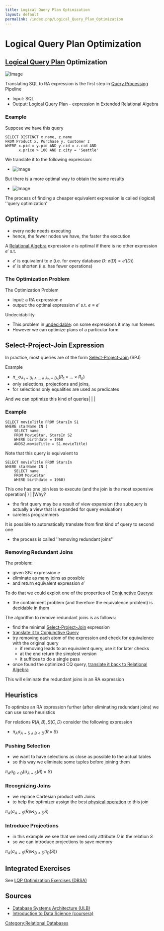 ```yaml
---
title: Logical Query Plan Optimization
layout: default
permalink: /index.php/Logical_Query_Plan_Optimization
---
```


# Logical Query Plan Optimization

## [Logical Query Plan](Query_Plan#Logical_Query_Plan) Optimization
<img src="https://raw.github.com/alexeygrigorev/wiki-figures/master/ulb/dbsa/query-processing-1st.png" alt="Image">

Translating SQL to RA expression is the first step in [Query Processing](Query_Processing) Pipeline
- Input: SQL
- Output: Logical Query Plan - expression in Extended Relational Algebra



### Example
Suppose we have this query
```text only
SELECT DISTINCT x.name, z.name
FROM Product x, Purchase y, Customer z
WHERE x.pid = y.pid AND y.cid = z.cid AND
      x.price > 100 AND z.city = 'Seattle'
```

We translate it to the following expression:
- <img src="https://raw.github.com/alexeygrigorev/wiki-figures/master/ulb/dbsa/logical-query-plan-ex2.png" alt="Image">


But there is a more optimal way to obtain the same results 
- <img src="https://raw.github.com/alexeygrigorev/wiki-figures/master/ulb/dbsa/logical-query-plan-ex2-opt.png" alt="Image">

The process of finding a cheaper equivalent expression is called (logical) ''query optimization''


## Optimality
- every node needs executing 
- hence, the fewer nodes we have, the faster the execution 

A [Relational Algebra](Relational_Algebra) expression $e$ is optimal if there is no other expression $e'$ s.t.
- $e'$ is equivalent to $e$ (i.e. for every database $D:$ $e(D) = e'(D)$)
- $e'$ is shorten (i.e. has fewer operations)


### The Optimization Problem
The Optimization Problem
- input: a RA expression $e$
- output: the optimal expression $e'$ s.t. $e \equiv e'$

Undecidability 
- This problem in [undecidable](Decidability): on some expressions it may run forever.
- However we can optimize plans of a particular form


## Select-Project-Join Expression
In practice, most queries are of the form [Select-Project-Join](Select-Project-Join_Expression) (SPJ)

Example
- $\pi_\text{...} \sigma_{A_1 = B_1 \land ... \land A_n = B_n} (R_1 \times ... \times R_n)$
- only selections, projections and joins, 
- for selections only equalities are used as predicates

And we can optimize this kind of queries|    | |
### Example
```text only
SELECT movieTitle FROM StarsIn S1
WHERE starName IN (
    SELECT name
    FROM MovieStar, StarsIn S2
    WHERE birthdate = 1960
    ANDS2.movieTitle = S1.movieTitle)
```

Note that this query is equivalent to 
```text only
SELECT movieTitle FROM StarsIn
WHERE starName IN (
    SELECT name
    FROM MovieStar
    WHERE birthdate = 1960)
```

This one has one join less to execute (and the join is the most expensive operation|  ) | |Why? 
- the first query may be a result of view expansion (the subquery is actually a view that is expanded for query evaluation)
- careless programmers

It is possible to automatically translate from first kind of query to second one
- the process is called ''removing redundant joins''


### Removing Redundant Joins
The problem:
- given SPJ expression $e$
- eliminate as many joins as possible 
- and return equivalent expression $e'$

To do that we could exploit one of the properties of [Conjunctive Query](Conjunctive_Query)s: 
- the containment problem (and therefore the equivalence problem) is decidable in them


The algorithm to remove redundant joins is as follows:
- find the minimal [Select-Project-Join](Select-Project-Join_Expression) expression
- [translate it to Conjunctive Query](Conjunctive_Query#Translation_to_CQ)
- try removing each atom of the expression and check for equivalence with the original query
  - if removing leads to an equivalent query, use it for later checks 
  - at the end return the simplest version
  - it suffices to do a single pass
- once found the optimized CQ query, [translate it back to Relational Algebra](Conjunctive_Query#Translation_from_CQ)

This will eliminate the redundant joins in an RA expression


## Heuristics
To optimize an RA expression further (after eliminating redundant joins) we can use some heuristics 

For relations $R(A, B), S(C, D)$ consider the following expression
- $\pi_A \sigma_{A = 5 \land B < D} (R \times S)$


### Pushing Selection
- we want to have selections as close as possible to the actual tables
- so this way we eliminate some tuples before joining them

$\pi_A \sigma_{B < D} \big( \sigma_{A = 5}(R) \times S \big)$


### Recognizing Joins
- we replace Cartesian product with Joins
- to help the optimizer assign the best [physical operation](Physical_Operators_(databases)) to this join

$\pi_A \big( \sigma_{A = 5}(R) \Join_{B < D} S \big)$



### Introduce Projections
- in this example we see that we need only attribute $D$ in the relation $S$
- so we can introduce projections to save memory

$\pi_A \big( \sigma_{A = 5}(R) \Join_{B < D} \pi_D (S) \big)$


## Integrated Exercises
See [LQP Optimization Exercises (DBSA)](LQP_Optimization_Exercises_(DBSA))




## Sources
- [Database Systems Architecture (ULB)](Database_Systems_Architecture_(ULB))
- [Introduction to Data Science (coursera)](Introduction_to_Data_Science_(coursera))


[Category:Relational Databases](Category_Relational_Databases)